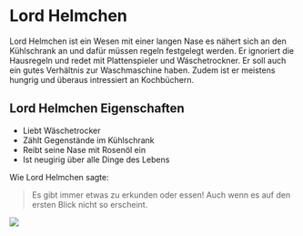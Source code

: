 # Lord Helmchen

Lord Helmchen ist ein Wesen mit einer langen Nase es nähert sich an den Kühlschrank an und dafür müssen regeln festgelegt werden. Er ignoriert die Hausregeln und redet mit Plattenspieler und Wäschetrockner. Er soll auch ein gutes Verhältnis zur Waschmaschine haben. Zudem ist er meistens hungrig und überaus intressiert an Kochbüchern.

## Lord Helmchen Eigenschaften

* Liebt Wäschetrocker
* Zählt Gegenstände im Kühlschrank
* Reibt seine Nase mit Rosenöl ein
* Ist neugirig über alle Dinge des Lebens

Wie Lord Helmchen sagte:

> Es gibt immer etwas zu erkunden oder essen!
> Auch wenn es auf den ersten Blick nicht so erscheint.

<img src="https://cdn.pixabay.com/photo/2020/06/09/22/35/bird-5280272_1280.jpg"/>